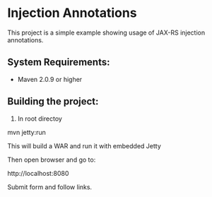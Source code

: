 Injection Annotations
=====================
This project is a simple example showing usage of JAX-RS injection annotations.

System Requirements:
-------------------------
- Maven 2.0.9 or higher

Building the project:
-------------------------
1. In root directoy

mvn jetty:run

This will build a WAR and run it with embedded Jetty

Then open browser and go to:

http://localhost:8080

Submit form and follow links.
